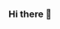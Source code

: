 ### Hi there 👋

<!--
**sy-112/sy-112** is a ✨ _special_ ✨ repository because its `README.md` (this file) appears on your GitHub profile.

Here are some ideas to get you started:

- 🔭 I’m currently working on different data analysis and machine learning.
- 🌱 I’m currently learning app development. 
- 💬 Ask me about ...
- 📫 How to reach me: sbak266@naver.com
- 😄 Pronouns: She/her
- ⚡ Fun fact: .. 
-->
